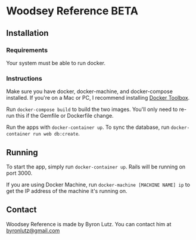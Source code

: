 # Woodsey Reference BETA

## Installation
### Requirements
Your system must be able to run docker.

### Instructions
Make sure you have docker, docker-machine, and docker-compose installed. If you're on a Mac or PC, I recommend installing [Docker Toolbox](https://www.docker.com/toolbox).

Run `docker-compose build` to build the two images. You'll only need to re-run this if the Gemfile or Dockerfile change.

Run the apps with `docker-container up`. To sync the database, run `docker-container run web db:create`.

## Running
To start the app, simply run `docker-container up`. Rails will be running on port 3000.

If you are using Docker Machine, run `docker-machine [MACHINE NAME] ip` to get the IP address of the machine it's running on.

## Contact
Woodsey Reference is made by Byron Lutz. You can contact him at byronlutz@gmail.com
